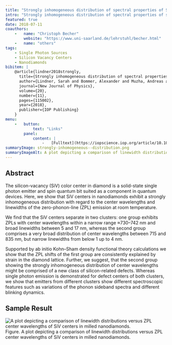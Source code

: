 ```yaml
---
title: "Strongly inhomogeneous distribution of spectral properties of SiV color centers in nanodiamonds"
intro: "Strongly inhomogeneous distribution of spectral properties of silicon-vacancy color centers in nanodiamonds"
featured: true
date: 2018-07-11
coauthors:
    -   name: "Christoph Becher"
        website: "https://www.uni-saarland.de/lehrstuhl/becher.html"
    -   name: "others"
tags:
    - Single Photon Sources
    - Silicon Vacancy Centers
    - Nanodiamonds
bibitem: |
    @article{lindner2018strongly,
      title={Strongly inhomogeneous distribution of spectral properties of silicon-vacancy color centers in nanodiamonds},
      author={Lindner, Sarah and Bommer, Alexander and Muzha, Andreas and Krueger, Anke and Gines, Laia and Mandal, Soumen and Williams, Oliver and Londero, Elisa and Gali, Adam and Becher, Christoph},
      journal={New Journal of Physics},
      volume={20},
      number={11},
      pages={115002},
      year={2018},
      publisher={IOP Publishing}
    }
menu:
    -   button:
            text: "Links"
        panel:
            content: |
                -   [Fulltext](https://iopscience.iop.org/article/10.1088/1367-2630/aae93f/pdf)
summaryImage: strongly-inhomogeneous--distribution.png
summaryImageAlt: A plot depicting a comparison of linewidth distributions versus ZPL center wavelengths of SiV centers in milled nanodiamonds.
---
```


## Abstract


The silicon-vacancy (SiV) color center in diamond is a solid-state single photon emitter and spin
quantum bit suited as a component in quantum devices. Here, we show that SiV centers in
nanodiamonds exhibit a strongly inhomogeneous distribution with regard to the center wavelengths
and linewidths of the zero-phonon-line (ZPL) emission at room temperature.

We find that the SiV centers separate in two clusters: one group exhibits ZPLs with center wavelengths within a narrow
range ≈730–742 nm and broad linewidths between 5 and 17 nm, whereas the second group comprises
a very broad distribution of center wavelengths between 715 and 835 nm, but narrow linewidths from
below 1 up to 4 nm.

Supported by ab initio Kohn–Sham density functional theory calculations we
show that the ZPL shifts of the first group are consistently explained by strain in the diamond lattice.
Further, we suggest, that the second group showing the strongly inhomogeneous distribution of center
wavelengths might be comprised of a new class of silicon-related defects. Whereas single photon
emission is demonstrated for defect centers of both clusters, we show that emitters from different
clusters show different spectroscopic features such as variations of the phonon sideband spectra and
different blinking dynamics.

## Sample Result

<picture class="plot">
    <img class="rounded" src="/assets/img/publications/strongly-inhomogeneous--distribution.png" alt="A plot depicting a comparison of linewidth distributions versus ZPL center wavelengths of SiV centers in milled nanodiamonds." decoding="async" />
    <figcaption>
        Figure. A plot depicting a comparison of linewidth distributions versus ZPL center wavelengths of SiV centers in milled nanodiamonds.
    </figcaption>
</picture>
